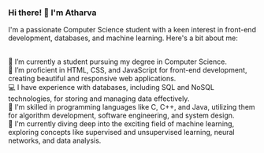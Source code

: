 
### Hi there! 👋 I'm Atharva <br>
I'm a passionate Computer Science student with a keen interest in front-end development, databases, and machine learning. Here's a bit about me: <br> <br>

🔭 I’m currently a student pursuing my degree in Computer Science.<br>
🌱 I’m proficient in HTML, CSS, and JavaScript for front-end development, creating beautiful and responsive web applications.<br>
💻 I have experience with databases, including SQL and NoSQL technologies, for storing and managing data effectively.<br>
🚀 I'm skilled in programming languages like C, C++, and Java, utilizing them for algorithm development, software engineering, and system design.<br>
🤖 I'm currently diving deep into the exciting field of machine learning, exploring concepts like supervised and unsupervised learning, neural networks, and data analysis.<br>
